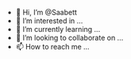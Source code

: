 - 👋 Hi, I’m @Saabett
- 👀 I’m interested in ...
- 🌱 I’m currently learning ...
- 💞️ I’m looking to collaborate on ...
- 📫 How to reach me ...

<!---
Saabett/Saabett is a ✨ special ✨ repository because its `README.md` (this file) appears on your GitHub profile.
You can click the Preview link to take a look at your changes.
--->
